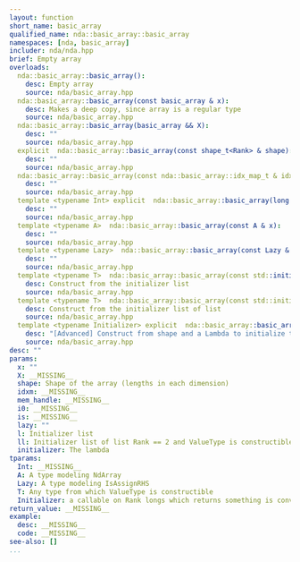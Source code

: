 ```yaml
---
layout: function
short_name: basic_array
qualified_name: nda::basic_array::basic_array
namespaces: [nda, basic_array]
includer: nda/nda.hpp
brief: Empty array
overloads:
  nda::basic_array::basic_array():
    desc: Empty array
    source: nda/basic_array.hpp
  nda::basic_array::basic_array(const basic_array & x):
    desc: Makes a deep copy, since array is a regular type
    source: nda/basic_array.hpp
  nda::basic_array::basic_array(basic_array && X):
    desc: ""
    source: nda/basic_array.hpp
  explicit  nda::basic_array::basic_array(const shape_t<Rank> & shape):
    desc: ""
    source: nda/basic_array.hpp
  nda::basic_array::basic_array(const nda::basic_array::idx_map_t & idxm, nda::basic_array::storage_t && mem_handle):
    desc: ""
    source: nda/basic_array.hpp
  template <typename Int> explicit  nda::basic_array::basic_array(long i0, Int... is):
    desc: ""
    source: nda/basic_array.hpp
  template <typename A>  nda::basic_array::basic_array(const A & x):
    desc: ""
    source: nda/basic_array.hpp
  template <typename Lazy>  nda::basic_array::basic_array(const Lazy & lazy):
    desc: ""
    source: nda/basic_array.hpp
  template <typename T>  nda::basic_array::basic_array(const std::initializer_list<T> & l):
    desc: Construct from the initializer list
    source: nda/basic_array.hpp
  template <typename T>  nda::basic_array::basic_array(const std::initializer_list<std::initializer_list<T> > & ll):
    desc: Construct from the initializer list of list
    source: nda/basic_array.hpp
  template <typename Initializer> explicit  nda::basic_array::basic_array(const shape_t<Rank> & shape, Initializer initializer):
    desc: "[Advanced] Construct from shape and a Lambda to initialize the elements."
    source: nda/basic_array.hpp
desc: ""
params:
  x: ""
  X: __MISSING__
  shape: Shape of the array (lengths in each dimension)
  idxm: __MISSING__
  mem_handle: __MISSING__
  i0: __MISSING__
  is: __MISSING__
  lazy: ""
  l: Initializer list
  ll: Initializer list of list Rank == 2 and ValueType is constructible from T
  initializer: The lambda
tparams:
  Int: __MISSING__
  A: A type modeling NdArray
  Lazy: A type modeling IsAssignRHS
  T: Any type from which ValueType is constructible
  Initializer: a callable on Rank longs which returns something is convertible to ValueType
return_value: __MISSING__
example:
  desc: __MISSING__
  code: __MISSING__
see-also: []
...
```


